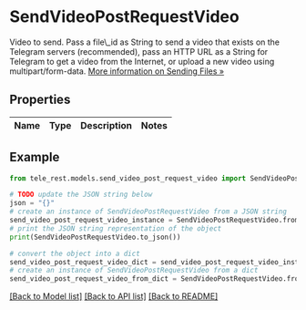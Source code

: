 # SendVideoPostRequestVideo

Video to send. Pass a file\\_id as String to send a video that exists on the Telegram servers (recommended), pass an HTTP URL as a String for Telegram to get a video from the Internet, or upload a new video using multipart/form-data. [More information on Sending Files »](https://core.telegram.org/bots/api/#sending-files)

## Properties

Name | Type | Description | Notes
------------ | ------------- | ------------- | -------------

## Example

```python
from tele_rest.models.send_video_post_request_video import SendVideoPostRequestVideo

# TODO update the JSON string below
json = "{}"
# create an instance of SendVideoPostRequestVideo from a JSON string
send_video_post_request_video_instance = SendVideoPostRequestVideo.from_json(json)
# print the JSON string representation of the object
print(SendVideoPostRequestVideo.to_json())

# convert the object into a dict
send_video_post_request_video_dict = send_video_post_request_video_instance.to_dict()
# create an instance of SendVideoPostRequestVideo from a dict
send_video_post_request_video_from_dict = SendVideoPostRequestVideo.from_dict(send_video_post_request_video_dict)
```
[[Back to Model list]](../README.md#documentation-for-models) [[Back to API list]](../README.md#documentation-for-api-endpoints) [[Back to README]](../README.md)


